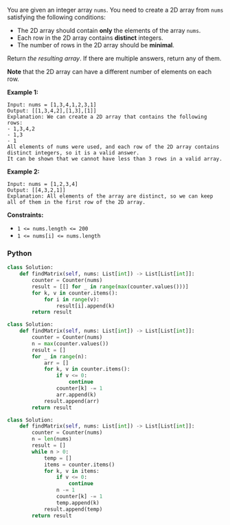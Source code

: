 You are given an integer array  `nums`. You need to create a 2D array from  `nums`  satisfying the following conditions:

-   The 2D array should contain  **only**  the elements of the array  `nums`.
-   Each row in the 2D array contains  **distinct**  integers.
-   The number of rows in the 2D array should be  **minimal**.

Return  _the resulting array_. If there are multiple answers, return any of them.

**Note**  that the 2D array can have a different number of elements on each row.

**Example 1:**
```
Input: nums = [1,3,4,1,2,3,1]
Output: [[1,3,4,2],[1,3],[1]]
Explanation: We can create a 2D array that contains the following rows:
- 1,3,4,2
- 1,3
- 1
All elements of nums were used, and each row of the 2D array contains distinct integers, so it is a valid answer.
It can be shown that we cannot have less than 3 rows in a valid array.
```

**Example 2:**
```
Input: nums = [1,2,3,4]
Output: [[4,3,2,1]]
Explanation: All elements of the array are distinct, so we can keep all of them in the first row of the 2D array.
```

**Constraints:**

-   `1 <= nums.length <= 200`
-   `1 <= nums[i] <= nums.length`


### Python
```python
class Solution:
    def findMatrix(self, nums: List[int]) -> List[List[int]]:
        counter = Counter(nums)
        result = [[] for _ in range(max(counter.values()))]
        for k, v in counter.items():
            for i in range(v):
                result[i].append(k)
        return result
```

```python
class Solution:
    def findMatrix(self, nums: List[int]) -> List[List[int]]:
        counter = Counter(nums)
        n = max(counter.values())
        result = []
        for _ in range(n):
            arr = []
            for k, v in counter.items():
                if v <= 0:
                    continue
                counter[k] -= 1
                arr.append(k)
            result.append(arr)
        return result
```

```python
class Solution:
    def findMatrix(self, nums: List[int]) -> List[List[int]]:
        counter = Counter(nums)
        n = len(nums)
        result = []
        while n > 0:
            temp = []
            items = counter.items()
            for k, v in items:
                if v <= 0:
                    continue
                n -= 1
                counter[k] -= 1
                temp.append(k)
            result.append(temp)
        return result
```